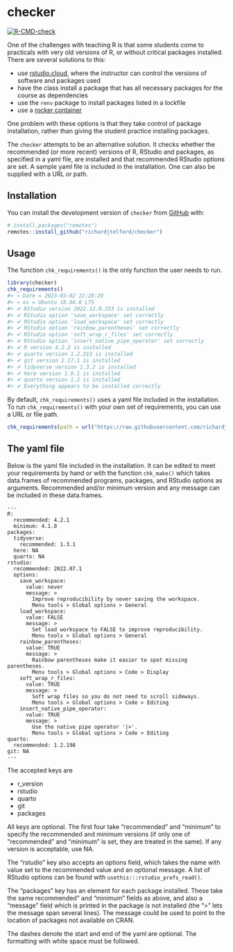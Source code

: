 
<!-- README.md is generated from README.Rmd. Please edit that file -->

# checker

<!-- badges: start -->

[![R-CMD-check](https://github.com/richardjtelford/checker/actions/workflows/R-CMD-check.yaml/badge.svg)](https://github.com/richardjtelford/checker/actions/workflows/R-CMD-check.yaml)
<!-- badges: end -->

One of the challenges with teaching R is that some students come to
practicals with very old versions of R, or without critical packages
installed. There are several solutions to this:

- use [rstudio.cloud](rstudio.cloud), where the instructor can control
  the versions of software and packages used
- have the class install a package that has all necessary packages for
  the course as dependencies
- use the `renv` package to install packages listed in a lockfile
- use a [rocker container](https://rocker-project.org/)

One problem with these options is that they take control of package
installation, rather than giving the student practice installing
packages.

The `checker` attempts to be an alternative solution. It checks whether
the recommended (or more recent) versions of R, RStudio and packages, as
specified in a yaml file, are installed and that recommended RStudio
options are set. A sample yaml file is included in the installation. One
can also be supplied with a URL or path.

## Installation

You can install the development version of `checker` from
[GitHub](https://github.com/) with:

``` r
# install.packages("remotes")
remotes::install_github("richardjtelford/checker")
```

## Usage

The function `chk_requirements()` is the only function the user needs to
run.

``` r
library(checker)
chk_requirements()
#> → Date = 2023-03-02 22:28:20
#> → os = Ubuntu 18.04.6 LTS
#> ✔ RStudio version 2022.12.0.353 is installed
#> ✔ RStudio option 'save_workspace' set correctly
#> ✔ RStudio option 'load_workspace' set correctly
#> ✔ RStudio option 'rainbow_parentheses' set correctly
#> ✔ RStudio option 'soft_wrap_r_files' set correctly
#> ✔ RStudio option 'insert_native_pipe_operator' set correctly
#> ✔ R version 4.2.2 is installed
#> ✔ quarto version 1.2.313 is installed
#> ✔ git version 2.17.1 is installed
#> ✔ tidyverse version 1.3.2 is installed
#> ✔ here version 1.0.1 is installed
#> ✔ quarto version 1.2 is installed
#> ✔ Everything appears to be installed correctly
```

By default, `chk_requirements()` uses a yaml file included in the
installation. To run `chk_requirements()` with your own set of
requirements, you can use a URL or file path.

``` r
chk_requirements(path = url("https://raw.githubusercontent.com/richardjtelford/checker/main/inst/default.yaml"))
```

## The yaml file

Below is the yaml file included in the installation. It can be edited to
meet your requirements by hand or with the function `chk_make()` which
takes data.frames of recommended programs, packages, and RStudio options
as arguments. Recommended and/or minimum version and any message can be
included in these data.frames.

    ---
    R:
      recommended: 4.2.1
      minimum: 4.1.0
    packages:
      tidyverse:
        recommended: 1.3.1
      here: NA
      quarto: NA
    rstudio:
      recommended: 2022.07.1
      options:
        save_workspace:
          value: never
          message: >
            Improve reproducibility by never saving the workspace.
            Menu tools > Global options > General
        load_workspace:
          value: FALSE
          message: >
            Set load workspace to FALSE to improve reproducibility.
            Menu tools > Global options > General
        rainbow_parentheses:
          value: TRUE
          message: >
            Rainbow parentheses make it easier to spot missing parentheses.
            Menu tools > Global options > Code > Display
        soft_wrap_r_files:
          value: TRUE
          message: >
            Soft wrap files so you do not need to scroll sideways.
            Menu tools > Global options > Code > Editing
        insert_native_pipe_operator:
          value: TRUE
          message: >
            Use the native pipe operator '|>'.
            Menu tools > Global options > Code > Editing
    quarto:
      recommended: 1.2.198
    git: NA
    ---

The accepted keys are

- r_version
- rstudio
- quarto
- git
- packages

All keys are optional. The first four take “recommended” and “minimum”
to specify the recommended and minimum versions (if only one of
“recommended” and “minimum” is set, they are treated in the same). If
any version is acceptable, use NA.

The “rstudio” key also accepts an options field, which takes the name
with value set to the recommended value and an optional message. A list
of RStudio options can be found with `usethis:::rstudio_prefs_read()`.

The “packages” key has an element for each package installed. These take
the same recommended” and “minimum” fields as above, and also a
“message” field which is printed in the package is not installed (the
“\>” lets the message span several lines). The message could be used to
point to the location of packages not available on CRAN.

The dashes denote the start and end of the yaml are optional. The
formatting with white space must be followed.
